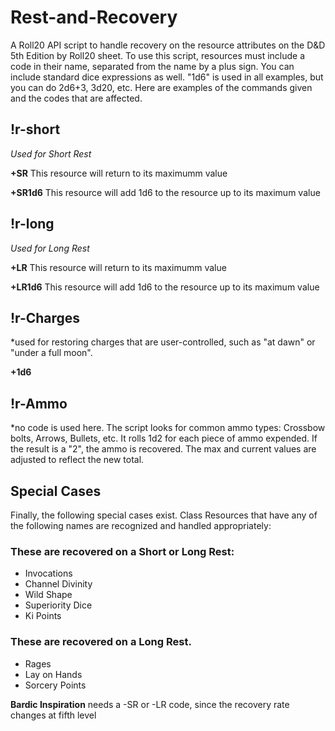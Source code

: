 # Rest-and-Recovery
A Roll20 API script to handle recovery on the resource attributes on the D&D 5th Edition by Roll20 sheet.
To use this script, resources must include a code in their name, separated from the name by a plus sign. You can include standard dice expressions as well. "1d6" is used in all examples, but you can do 2d6+3, 3d20, etc. Here are examples of the commands given and the codes that are affected.

## !r-short
*Used for Short Rest*

**+SR** This resource will return to its maximumm value

**+SR1d6** This resource will add 1d6 to the resource up to its maximum value


## !r-long
*Used for Long Rest*

**+LR** This resource will return to its maximumm value

**+LR1d6** This resource will add 1d6 to the resource up to its maximum value


## !r-Charges
*used for restoring charges that are user-controlled, such as "at dawn" or "under a full moon".

**+1d6**


## !r-Ammo
*no code is used here. The script looks for common ammo types: Crossbow bolts, Arrows, Bullets, etc. It rolls 1d2 for each piece of ammo expended. If the result is a "2", the ammo is recovered. The max and current values are adjusted to reflect the new total.


## Special Cases
Finally, the following special cases exist. Class Resources that have any of the following names are recognized and handled appropriately:

### These are recovered on a Short or Long Rest:
- Invocations
- Channel Divinity
- Wild Shape
- Superiority Dice
- Ki Points

 ### These are recovered on a Long Rest.
- Rages
- Lay on Hands
- Sorcery Points



**Bardic Inspiration** needs a -SR or -LR code, since the recovery rate changes at fifth level
